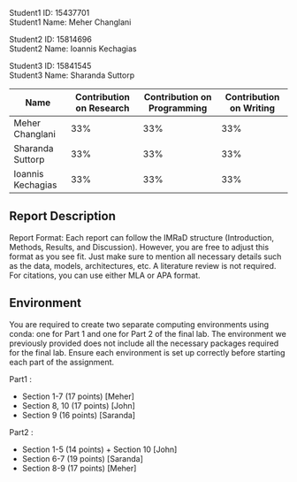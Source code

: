 Student1 ID:  15437701 <br>
Student1 Name: Meher Changlani

Student2 ID: 15814696 <br>
Student2 Name: Ioannis Kechagias

Student3 ID: 15841545 <br>
Student3 Name: Sharanda Suttorp


  
| Name | Contribution on Research | Contribution on Programming | Contribution on Writing |
| -------- | ------- | ------- | ------- |
| Meher Changlani | 33% | 33% | 33% |
| Sharanda Suttorp | 33% | 33% | 33% |
| Ioannis Kechagias  | 33% | 33% | 33% |




## Report Description
Report Format: Each report can follow the IMRaD structure (Introduction, Methods, Results, and Discussion). However, you are free to adjust this format as you see fit. Just make sure to mention all necessary details such as the data, models, architectures, etc. A literature review is not required. For citations, you can use either MLA or APA format.

## Environment
You are required to create two separate computing environments using conda: one for Part 1 and one for Part 2 of the final lab. The environment we previously provided does not include all the necessary packages required for the final lab. Ensure each environment is set up correctly before starting each part of the assignment.




Part1 : 
* Section 1-7 (17 points) [Meher]
* Section 8, 10 (17 points) [John]
* Section 9 (16 points) [Saranda]

Part2 : 
* Section 1-5 (14 points) + Section 10 [John]
* Section 6-7 (19 points) [Saranda]
* Section 8-9 (17 points) [Meher]